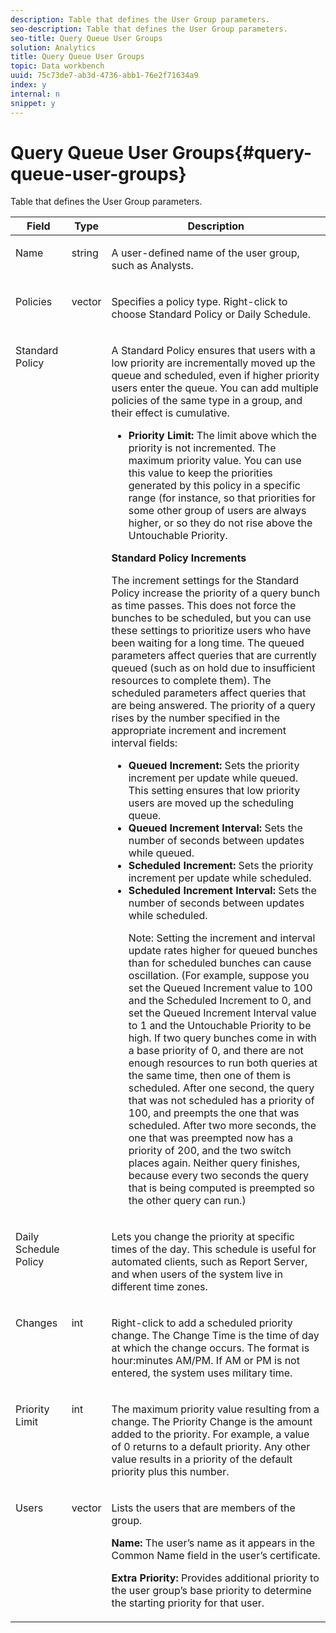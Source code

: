 ```yaml
---
description: Table that defines the User Group parameters.
seo-description: Table that defines the User Group parameters.
seo-title: Query Queue User Groups
solution: Analytics
title: Query Queue User Groups
topic: Data workbench
uuid: 75c73de7-ab3d-4736-abb1-76e2f71634a9
index: y
internal: n
snippet: y
---
```


# Query Queue User Groups{#query-queue-user-groups}

Table that defines the User Group parameters.

<table id="table_670A47E25A7A43F0B599BD7ABB173E69"> 
 <thead> 
  <tr valign="top"> 
   <th colname="col1" class="entry"> Field </th> 
   <th colname="col2" class="entry"> Type </th> 
   <th colname="col3" class="entry"> Description </th> 
  </tr> 
 </thead>
 <tbody> 
  <tr valign="top"> 
   <td colname="col1"> <p>Name </p> </td> 
   <td colname="col2"> <p>string </p> </td> 
   <td colname="col3"> <p>A user-defined name of the user group, such as Analysts. </p> </td> 
  </tr> 
  <tr valign="top"> 
   <td colname="col1"> <p>Policies </p> </td> 
   <td colname="col2"> <p>vector </p> </td> 
   <td colname="col3"> <p>Specifies a policy type. Right-click to choose Standard Policy or Daily Schedule. </p> </td> 
  </tr> 
  <tr valign="top"> 
   <td colname="col1"> <p>Standard Policy </p> </td> 
   <td colname="col2"> </td> 
   <td colname="col3"> <p>A Standard Policy ensures that users with a low priority are incrementally moved up the queue and scheduled, even if higher priority users enter the queue. You can add multiple policies of the same type in a group, and their effect is cumulative. 
     <ul id="ul_F7F60D23DC934F61AF2183177A11FA65"> 
      <li id="li_805ED3E740814FAEBFF2B411BAB3D248"><b>Priority Limit:</b> The limit above which the priority is not incremented. The maximum priority value. You can use this value to keep the priorities generated by this policy in a specific range (for instance, so that priorities for some other group of users are always higher, or so they do not rise above the Untouchable Priority. </li> 
     </ul> </p> <p> <b>Standard Policy Increments</b> </p> <p>The increment settings for the Standard Policy increase the priority of a query bunch as time passes. This does not force the bunches to be scheduled, but you can use these settings to prioritize users who have been waiting for a long time. The queued parameters affect queries that are currently queued (such as on hold due to insufficient resources to complete them). The scheduled parameters affect queries that are being answered. The priority of a query rises by the number specified in the appropriate increment and increment interval fields: 
     <ul id="ul_7A5EE18CE10E4484A203B938525C806C"> 
      <li id="li_4B5CD827AF3848DA811A96C851340518"><b>Queued Increment:</b> Sets the priority increment per update while queued. This setting ensures that low priority users are moved up the scheduling queue. </li> 
      <li id="li_91CA798235234A1CAC7AB32A7FB1CE84"><b>Queued Increment Interval:</b> Sets the number of seconds between updates while queued. </li> 
      <li id="li_079275E21ABA43B796A853624A6BDC29"><b>Scheduled Increment:</b> Sets the priority increment per update while scheduled. </li> 
      <li id="li_3AE2EC3EBE6C4670BA0FA1BBD03FEBBD"><b>Scheduled Increment Interval:</b> Sets the number of seconds between updates while scheduled. <p> <p>Note:  Setting the increment and interval update rates higher for queued bunches than for scheduled bunches can cause oscillation. (For example, suppose you set the Queued Increment value to 100 and the Scheduled Increment to 0, and set the Queued Increment Interval value to 1 and the Untouchable Priority to be high. If two query bunches come in with a base priority of 0, and there are not enough resources to run both queries at the same time, then one of them is scheduled. After one second, the query that was not scheduled has a priority of 100, and preempts the one that was scheduled. After two more seconds, the one that was preempted now has a priority of 200, and the two switch places again. Neither query finishes, because every two seconds the query that is being computed is preempted so the other query can run.) </p> </p> </li> 
     </ul> </p> </td> 
  </tr> 
  <tr valign="top"> 
   <td colname="col1"> <p>Daily Schedule Policy </p> </td> 
   <td colname="col2"> </td> 
   <td colname="col3"> <p>Lets you change the priority at specific times of the day. This schedule is useful for automated clients, such as <span class="wintitle"> Report Server</span>, and when users of the system live in different time zones. </p> </td> 
  </tr> 
  <tr valign="top"> 
   <td colname="col1"> <p>Changes </p> </td> 
   <td colname="col2"> <p>int </p> </td> 
   <td colname="col3"> <p>Right-click to add a scheduled priority change. The Change Time is the time of day at which the change occurs. The format is hour:minutes AM/PM. If AM or PM is not entered, the system uses military time. </p> </td> 
  </tr> 
  <tr valign="top"> 
   <td colname="col1"> <p>Priority Limit </p> </td> 
   <td colname="col2"> <p>int </p> </td> 
   <td colname="col3"> <p>The maximum priority value resulting from a change. The Priority Change is the amount added to the priority. For example, a value of 0 returns to a default priority. Any other value results in a priority of the default priority plus this number. </p> </td> 
  </tr> 
  <tr valign="top"> 
   <td colname="col1"> <p>Users </p> </td> 
   <td colname="col2"> <p>vector </p> </td> 
   <td colname="col3"> <p>Lists the users that are members of the group. </p> <p> <b>Name:</b> The user’s name as it appears in the Common Name field in the user’s certificate. </p> <p> <b>Extra Priority:</b> Provides additional priority to the user group’s base priority to determine the starting priority for that user. </p> </td> 
  </tr> 
 </tbody> 
</table>

